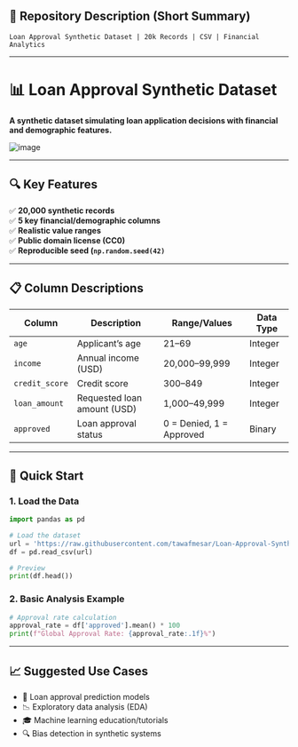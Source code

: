 ## **📁 Repository Description (Short Summary)**  
`Loan Approval Synthetic Dataset | 20k Records | CSV | Financial Analytics`

---

# **📊 Loan Approval Synthetic Dataset**  
**A synthetic dataset simulating loan application decisions with financial and demographic features.**

![image](https://github.com/user-attachments/assets/2a0f701a-2a62-4ce8-9119-350c759c3269)


---

## **🔍 Key Features**  
✅ **20,000 synthetic records**  
✅ **5 key financial/demographic columns**  
✅ **Realistic value ranges**  
✅ **Public domain license (CC0)**  
✅ **Reproducible seed (`np.random.seed(42)`**  

---

## **📋 Column Descriptions**  

| Column          | Description                          | Range/Values              | Data Type |
|-----------------|--------------------------------------|---------------------------|-----------|
| `age`           | Applicant’s age                      | 21–69                     | Integer   |
| `income`        | Annual income (USD)                  | 20,000–99,999             | Integer   |
| `credit_score`  | Credit score                         | 300–849                   | Integer   |
| `loan_amount`   | Requested loan amount (USD)          | 1,000–49,999              | Integer   |
| `approved`      | Loan approval status                 | 0 = Denied, 1 = Approved  | Binary    |

---

## **🚀 Quick Start**  
### **1. Load the Data**  
```python
import pandas as pd

# Load the dataset
url = 'https://raw.githubusercontent.com/tawafmesar/Loan-Approval-Synthetic-Data/main/loan_credit_approval.csv'
df = pd.read_csv(url)

# Preview
print(df.head())


```

### **2. Basic Analysis Example**  
```python
# Approval rate calculation
approval_rate = df['approved'].mean() * 100
print(f"Global Approval Rate: {approval_rate:.1f}%")
```

---

## **📈 Suggested Use Cases**  
- 🏦 Loan approval prediction models  
- 📉 Exploratory data analysis (EDA)  
- 🎓 Machine learning education/tutorials  
- 🔍 Bias detection in synthetic systems  
